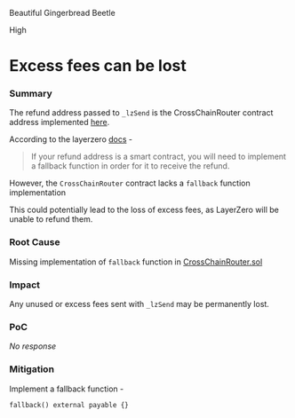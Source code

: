 Beautiful Gingerbread Beetle

High

# Excess fees can be lost

### Summary

The refund address passed to `_lzSend` is the CrossChainRouter contract address implemented [here](https://github.com/sherlock-audit/2025-05-lend-audit-contest/blob/main/Lend-V2/src/LayerZero/CrossChainRouter.sol#L820). 


According to the layerzero [docs](https://docs.layerzero.network/v2/developers/evm/oapp/overview#implementing-_lzsend) - 

> If your refund address is a smart contract, you will need to implement a fallback function in order for it to receive the refund.

However, the `CrossChainRouter` contract lacks a `fallback` function implementation

This could potentially lead to the loss of excess fees, as LayerZero will be unable to refund them.

### Root Cause

Missing implementation of `fallback` function in [CrossChainRouter.sol](https://github.com/sherlock-audit/2025-05-lend-audit-contest/blob/main/Lend-V2/src/LayerZero/CrossChainRouter.sol)

### Impact

Any unused or excess fees sent with `_lzSend` may be permanently lost.


### PoC

_No response_

### Mitigation

Implement a fallback function - 


```solidity 
fallback() external payable {}
```